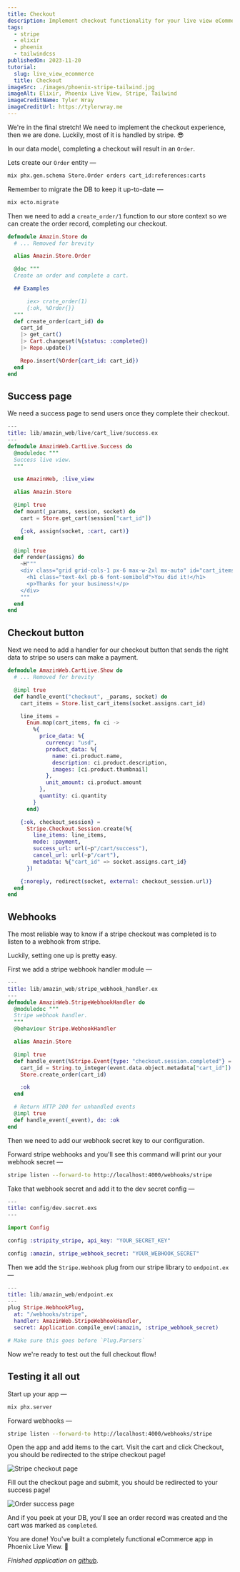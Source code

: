 ```yaml
---
title: Checkout
description: Implement checkout functionality for your live view eCommerce app with stripe.
tags:
  - stripe
  - elixir
  - phoenix
  - tailwindcss
publishedOn: 2023-11-20
tutorial:
  slug: live_view_ecommerce
  title: Checkout
imageSrc: ./images/phoenix-stripe-tailwind.jpg
imageAlt: Elixir, Phoenix Live View, Stripe, Tailwind
imageCreditName: Tyler Wray
imageCreditUrl: https://tylerwray.me
---
```


We're in the final stretch! We need to implement the checkout experience, then
we are done. Luckily, most of it is handled by stripe. 😎

In our data model, completing a checkout will result in an `Order`.

Lets create our `Order` entity —

```bash
mix phx.gen.schema Store.Order orders cart_id:references:carts
```

Remember to migrate the DB to keep it up-to-date —

```bash
mix ecto.migrate
```

Then we need to add a `create_order/1` function to our store context so we can create the order record, completing our checkout.

```elixir
defmodule Amazin.Store do
  # ... Removed for brevity

  alias Amazin.Store.Order

  @doc """
  Create an order and complete a cart.

  ## Examples

      iex> crate_order(1)
      {:ok, %Order{}}
  """
  def create_order(cart_id) do
    cart_id
    |> get_cart()
    |> Cart.changeset(%{status: :completed})
    |> Repo.update()

    Repo.insert(%Order{cart_id: cart_id})
  end
end
```

## Success page

We need a success page to send users once they complete their checkout.

```elixir
---
title: lib/amazin_web/live/cart_live/success.ex
---
defmodule AmazinWeb.CartLive.Success do
  @moduledoc """
  Success live view.
  """

  use AmazinWeb, :live_view

  alias Amazin.Store

  @impl true
  def mount(_params, session, socket) do
    cart = Store.get_cart(session["cart_id"])

    {:ok, assign(socket, :cart, cart)}
  end

  @impl true
  def render(assigns) do
    ~H"""
    <div class="grid grid-cols-1 px-6 max-w-2xl mx-auto" id="cart_items" phx-update="stream">
      <h1 class="text-4xl pb-6 font-semibold">You did it!</h1>
      <p>Thanks for your business!</p>
    </div>
    """
  end
end
```

## Checkout button

Next we need to add a handler for our checkout button that sends the right data to stripe so users can make a payment.

```elixir
defmodule AmazinWeb.CartLive.Show do
  # ... Removed for brevity

  @impl true
  def handle_event("checkout", _params, socket) do
    cart_items = Store.list_cart_items(socket.assigns.cart_id)

    line_items =
      Enum.map(cart_items, fn ci ->
        %{
          price_data: %{
            currency: "usd",
            product_data: %{
              name: ci.product.name,
              description: ci.product.description,
              images: [ci.product.thumbnail]
            },
            unit_amount: ci.product.amount
          },
          quantity: ci.quantity
        }
      end)

    {:ok, checkout_session} =
      Stripe.Checkout.Session.create(%{
        line_items: line_items,
        mode: :payment,
        success_url: url(~p"/cart/success"),
        cancel_url: url(~p"/cart"),
        metadata: %{"cart_id" => socket.assigns.cart_id}
      })

    {:noreply, redirect(socket, external: checkout_session.url)}
  end
end
```

## Webhooks

The most reliable way to know if a stripe checkout was completed is to listen to a webhook from stripe.

Luckily, setting one up is pretty easy.

First we add a stripe webhook handler module —

```elixir
---
title: lib/amazin_web/stripe_webhook_handler.ex
---
defmodule AmazinWeb.StripeWebhookHandler do
  @moduledoc """
  Stripe webhook handler.
  """
  @behaviour Stripe.WebhookHandler

  alias Amazin.Store

  @impl true
  def handle_event(%Stripe.Event{type: "checkout.session.completed"} = event) do
    cart_id = String.to_integer(event.data.object.metadata["cart_id"])
    Store.create_order(cart_id)

    :ok
  end

  # Return HTTP 200 for unhandled events
  @impl true
  def handle_event(_event), do: :ok
end
```

Then we need to add our webhook secret key to our configuration.

Forward stripe webhooks and you'll see this command will print our your webhook secret —

```bash
stripe listen --forward-to http://localhost:4000/webhooks/stripe
```

Take that webhook secret and add it to the dev secret config —

```elixir
---
title: config/dev.secret.exs
---

import Config

config :stripity_stripe, api_key: "YOUR_SECRET_KEY"

config :amazin, stripe_webhook_secret: "YOUR_WEBHOOK_SECRET"
```

Then we add the `Stripe.Webhook` plug from our stripe library to `endpoint.ex` —

```elixir
---
title: lib/amazin_web/endpoint.ex
---
plug Stripe.WebhookPlug,
  at: "/webhooks/stripe",
  handler: AmazinWeb.StripeWebhookHandler,
  secret: Application.compile_env(:amazin, :stripe_webhook_secret)

# Make sure this goes before `Plug.Parsers`
```

Now we're ready to test out the full checkout flow!

## Testing it all out

Start up your app —

```bash
mix phx.server
```

Forward webhooks —

```bash
stripe listen --forward-to http://localhost:4000/webhooks/stripe
```

Open the app and add items to the cart. Visit the cart and click Checkout, you should be redirected to the stripe checkout page!

![Stripe checkout page](./images/stripe-checkout.png)

Fill out the checkout page and submit, you should be redirected to your success page!

![Order success page](./images/success.png)

And if you peek at your DB, you'll see an order record was created and the cart was marked as `completed`.

You are done! You've built a completely functional eCommerce app in Phoenix Live View. 👏

_Finished application on [github](https://github.com/tylerwray/amazin)._
